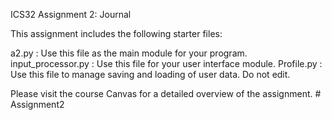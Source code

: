 ICS32 Assignment 2: Journal

This assignment includes the following starter files:

a2.py : Use this file as the main module for your program.
input_processor.py : Use this file for your user interface module.
Profile.py : Use this file to manage saving and loading of user data. Do not edit.

Please visit the course Canvas for a detailed overview of the assignment.
#   A s s i g n m e n t 2  
 